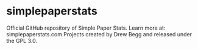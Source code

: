 # simplepaperstats
Official GitHub repository of Simple Paper Stats.
Learn more at: simplepaperstats.com
Projects created by Drew Begg and
released under the GPL 3.0.
